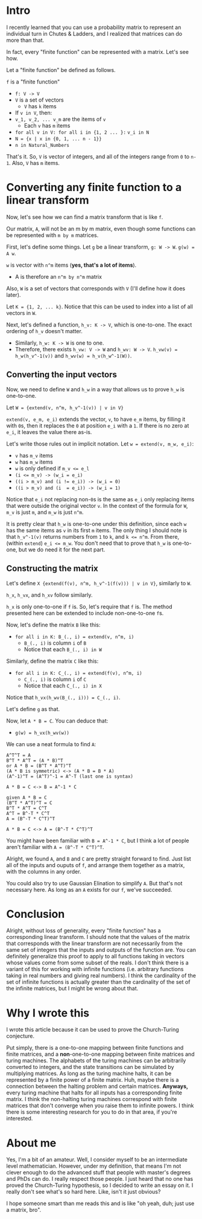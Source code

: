 
# Intro
I recently learned that you can use a probability matrix to represent an individual turn in Chutes & Ladders, and I realized that matrices can do more than that.

In fact, every "finite function" can be represented with a matrix. Let's see how.

Let a "finite function" be defined as follows.

`f` is a "finite function"
* `f: V -> V`
* `V` is a set of vectors
    * `V` has `k` items
* If `v in V`, then:
* `v_1, v_2, ... v_m` are the items of `v`
    * Each `v` has `m` items
* `for all v in V: for all i in {1, 2 ... }:`
    `v_i in N`
* `N = {x | x in {0, 1, ... n - 1}}`
* `n in Natural_Numbers`

That's it. So, `V` is vector of integers, and all of the integers range from `0` to `n-1`. Also, `V` has `m` items.

# Converting any finite function to a linear transform
Now, let's see how we can find a matrix transform that is like `f`.

Our matrix, `A`, will not be an m by m matrix, even though some functions can be represented with `m by m` matrices.

First, let's define some things. Let `g` be a linear transform, `g: W -> W`. `g(w) = A w`.

`w` is vector with `n^m` items (**yes, that's a lot of items**).
* A is therefore an `n^m by n^m` matrix

Also, `W` is a set of vectors that corresponds with `V` (I'll define how it does later).

Let `K = {1, 2, ... k}`. Notice that this can be used to index into a list of all vectors in `W`.

Next, let's defined a function, `h_v: K -> V`, which is one-to-one. The exact ordering of `h_v` doesn't matter.
* Similarly, `h_w: K -> W` is one to one.
* Therefore, there exists `h_vw: V -> W` and `h_wv: W -> V`. `h_vw(v) = h_w(h_v^-1(v))` and `h_wv(w) = h_v(h_w^-1(W))`.

## Converting the input vectors
Now, we need to define `W` and `h_w` in a way that allows us to prove `h_w` is one-to-one.

Let `W = {extend(v, n^m, h_v^-1(v)) | v in V}`

`extend(v, e_m, e_i)` extends the vector, `v`, to have `e_m` items, by filling it with `0`s, then it replaces the `0` at position `e_i` with a `1`. If there is no zero at `e_i`, it leaves the value there as-is.

Let's write those rules out in implicit notation.
Let `w = extend(v, m_w, e_i)`:
* `v` has `m_v` items
* `w` has `m_w` items
* `w` is only defined if `m_v <= e_l`
* `(i <= m_v) -> (w_i = e_i)`
* `((i > m_v) and (i != e_i)) -> (w_i = 0)`
* `((i > m_v) and (i  = e_i)) -> (w_i = 1)`

Notice that `e_i` not replacing non-`0`s is the same as `e_i` only replacing items that were outside the original vector `v`. In the context of the formula for `W`, `m_v` is just `m`, and `m_w` is just `n^m`.

It is pretty clear that `h_w` is one-to-one under this definition, since each `w` has the same items as `v` in its first `m` items. The only thing I should note is that `h_v^-1(v)` returns numbers from `1` to `k`, and `k <= n^m`. From there, (within `extend`) `e_i <= m_w`. You don't need that to prove that `h_w` is one-to-one, but we do need it for the next part.

## Constructing the matrix
Let's define `X {extend(f(v), n^m, h_v^-1(f(v))) | v in V}`, similarly to `W`.

`h_x`, `h_vx`, and `h_xv` follow similarly.

`h_x` is only one-to-one if `f` is. So, let's require that `f` is. The method presented here can be extended to include non-one-to-one `f`s.

Now, let's define the matrix `B` like this:
* `for all i in K: B_(., i) = extend(v, n^m, i)`
    * `B_(., i)` is column `i` of `B`
    * Notice that each `B_(., i) in W`

Similarly, define the matrix `C` like this:
* `for all i in K: C_(., i) = extend(f(v), n^m, i)`
    * `C_(., i)` is column `i` of `C`
    * Notice that each `C_(., i) in X`

Notice that `h_vx(h_wv(B_(., i))) = C_(., i)`.

Let's define `g` as that.

Now, let `A * B = C`. You can deduce that:
* `g(w) = h_vx(h_wv(w))`

We can use a neat formula to find `A`:
```
A^T^T = A
B^T * A^T = (A * B)^T
or A * B = (B^T * A^T)^T
(A * B is symmetric) <-> (A * B = B * A)
(A^-1)^T = (A^T)^-1 = A^-T (last one is syntax)

A * B = C <-> B = A^-1 * C

given A * B = C
(B^T * A^T)^T = C
B^T * A^T = C^T
A^T = B^-T * C^T
A = (B^-T * C^T)^T

A * B = C <-> A = (B^-T * C^T)^T
```

You might have been familiar with `B = A^-1 * C`, but I think a lot of people aren't familiar with `A = (B^-T * C^T)^T`.

Alright, we found `A`, and `B` and `C` are pretty straight forward to find. Just list all of the inputs and ouputs of `f`, and arrange them together as a matrix, with the columns in any order.

You could also try to use Gaussian Elination to simplify `A`. But that's not necessary here. As long as an `A` exists for our `f`, we've succeeded.

# Conclusion
Alright, without loss of generality, every "finite function" has a corresponding linear transform. I should note that the values of the matrix that corresponds with the linear transform are not necessarily from the same set of integers that the inputs and outputs of the function are. You can definitely generalize this proof to apply to all functions taking in vectors whose values come from some subset of the reals. I don't think there is a variant of this for working with infinite functions (i.e. arbitrary functions taking in real numbers and giving real numbers). I think the cardinality of the set of infinite functions is actually greater than the cardinality of the set of the infinite matrices, but I might be wrong about that.

# Why I wrote this
I wrote this article because it can be used to prove the Church-Turing conjecture.

Put simply, there is a one-to-one mapping between finite functions and finite matrices, and a **non**-one-to-one mapping between finite matrices and turing machines. The alphabets of the turing machines can be arbitrarily converted to integers, and the state transitions can be simulated by multiplying matrices. As long as the turing machine halts, it can be represented by a finite power of a finite matrix. Huh, maybe there is a connection between the halting problem and certain matrices. **Anyways,** every turing machine that halts for all inputs has a corresponding finite matrix. I think the non-halting turing machines correspond with finite matrices that don't converge when you raise them to infinite powers. I think there is some interesting research for you to do in that area, if you're interested.

# About me
Yes, I'm a bit of an amateur. Well, I consider myself to be an intermediate level mathematician. However, under my definition, that means I'm not clever enough to do the advanced stuff that people with master's degrees and PhDs can do. I really respect those people. I just heard that no one has proved the Church-Turing hypothesis, so I decided to write an essay on it. I really don't see what's so hard here. Like, isn't it just obvious?

I hope someone smart than me reads this and is like "oh yeah, duh; just use a matrix, bro".



